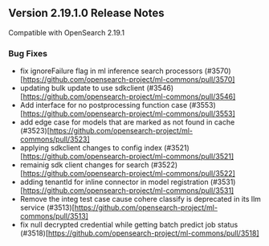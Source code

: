 ## Version 2.19.1.0 Release Notes

Compatible with OpenSearch 2.19.1

### Bug Fixes

* fix ignoreFailure flag in ml inference search processors (#3570)[https://github.com/opensearch-project/ml-commons/pull/3570]
* updating bulk update to use sdkclient (#3546)[https://github.com/opensearch-project/ml-commons/pull/3546]
* Add interface for no postprocessing function case (#3553)[https://github.com/opensearch-project/ml-commons/pull/3553]
* add edge case for models that are marked as not found in cache (#3523)[https://github.com/opensearch-project/ml-commons/pull/3523]
* applying sdkclient changes to config index (#3521)[https://github.com/opensearch-project/ml-commons/pull/3521]
* remainig sdk client changes for search (#3522)[https://github.com/opensearch-project/ml-commons/pull/3522]
* adding tenantId for inline connector in model registration (#3531)[https://github.com/opensearch-project/ml-commons/pull/3531]
* Remove the integ test case cause cohere classify is deprecated in its llm service (#3513)[https://github.com/opensearch-project/ml-commons/pull/3513]
* fix null decrypted credential while getting batch predict job status (#3518)[https://github.com/opensearch-project/ml-commons/pull/3518]
